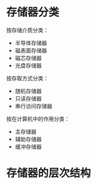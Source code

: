 


# 存储器分类
按存储介质分类：
* 半导体存储器
* 磁表面存储器
* 磁芯存储器
* 光盘存储器

按存取方式分类：
* 随机存储器
* 只读存储器
* 串行访问存储器

按在计算机中的作用分类：
* 主存储器
* 辅助存储器
* 缓冲存储器

# 存储器的层次结构
# 